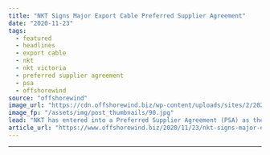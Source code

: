 ```yaml
---
title: "NKT Signs Major Export Cable Preferred Supplier Agreement"
date: "2020-11-23"
tags: 
  - featured
  - headlines
  - export cable
  - nkt
  - nkt victoria
  - preferred supplier agreement
  - psa
  - offshorewind
source: "offshorewind"
image_url: "https://cdn.offshorewind.biz/wp-content/uploads/sites/2/2020/11/23160305/NKT-Secures-Major-Export-Cable-Order.jpg"
image_fp: "/assets/img/post_thumbnails/90.jpg"
lead: "NKT has entered into a Preferred Supplier Agreement (PSA) as the main contractor to"
article_url: "https://www.offshorewind.biz/2020/11/23/nkt-signs-major-export-cable-preferred-supplier-agreement/"
---
```


---
